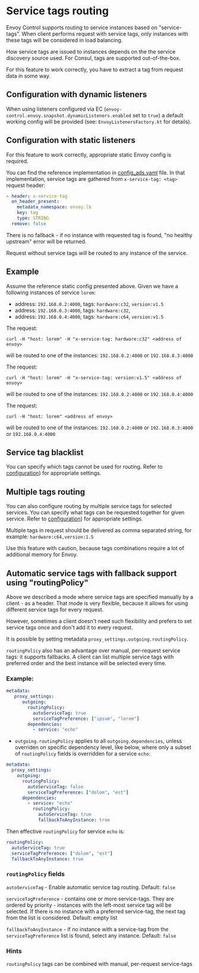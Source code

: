 # Service tags routing

Envoy Control supports routing to service instances based on "service-tags".
When client performs request with service tags, only instances with these
tags will be considered in load balancing.

How service tags are issued to instances depends on the the service discovery
source used. For Consul, tags are supported out-of-the-box.

For this feature to work correctly, you have to extract a tag from request
data in some way.

## Configuration with dynamic listeners

When using listeners configured via EC (`envoy-control.envoy.snapshot.dynamicListeners.enabled` set to `true`)
a default working config will be provided (see: `EnvoyListenersFactory.kt` for details).

## Configuration with static listeners

For this feature to work correctly, appropriate static Envoy config is required.

You can find the reference implementation in
[config_ads.yaml](https://github.com/allegro/envoy-control/blob/master/envoy-control-tests/src/main/resources/envoy/config_ads.yaml)
file.
In that implementation, service tags are gathered from `x-service-tag: <tag>`
request header:

```yaml
- header: x-service-tag
  on_header_present:
    metadata_namespace: envoy.lb
    key: tag
    type: STRING
  remove: false
```

There is no fallback - if no instance with requested tag is found,
"no healthy upstream" error will be returned.

Request without service tags will be routed to any instance of the service.

## Example

Assume the reference static config presented above.
Given we have a following instances of service `lorem`:

* address: `192.168.0.2:4000`, tags: `hardware:c32`, `version:v1.5`
* address: `192.168.0.3:4000`, tags: `hardware:c32`,
* address: `192.168.0.4:4000`, tags: `hardware:c64`, `version:v1.5`

The request:
```
curl -H "host: lorem" -H "x-service-tag: hardware:c32" <address of envoy>
```

will be routed to one of the instances:
`192.168.0.2:4000` or `192.168.0.3:4000`


The request:
```
curl -H "host: lorem" -H "x-service-tag: version:v1.5" <address of envoy>
```

will be routed to one of the instances:
`192.168.0.2:4000` or `192.168.0.4:4000`

The request:
```
curl -H "host: lorem" <address of envoy>
```

will be routed to one of the instances:
`192.168.0.2:4000` or `192.168.0.3:4000` or `192.168.0.4:4000`

## Service tag blacklist

You can specify which tags cannot be used for routing.
Refer to [configuration](../configuration.md#consul)) for
appropriate settings.


## Multiple tags routing

You can also configure routing by multiple service tags for selected
services. You can specify what tags can be requested together for given
service. Refer to [configuration](../configuration.md#consul)) for
appropriate settings.

Multiple tags in request should be delivered as comma separated string,
for example: `hardware:c64,version:1.5`

Use this feature with caution, because tags combinations require a lot
of additional memory for Envoy.


## Automatic service tags with fallback support using "routingPolicy"

Above we described a mode where service tags are specified manually by 
a client - as a header. That mode is very flexible, because it allows for using different
service tags for every request.

However, sometimes a client doesn't need such flexibility and prefers to set
 service tags once and don't add it to every request.

It is possible by setting metadata `proxy_settings.outgoing.routingPolicy`.

`routingPolicy` also has an advantage over manual, per-request service tags:
it supports fallbacks. A client can list multiple service tags with preferred order
and the best instance will be selected every time.

### Example:

```yaml
metadata:
   proxy_settings:
      outgoing:
        routingPolicy:
          autoServiceTag: true
          serviceTagPreference: ["ipsum", "lorem"]
        dependencies:
          - service: "echo" 
```

* `outgoing.routingPolicy` applies to all `outgoing.dependencies`, unless overriden 
  on specific dependency level, like
  below, where only a subset of `routingPolicy` fields is overridden for a service `echo`:

```yaml
metadata:
  proxy_settings:
    outgoing:
      routingPolicy:
        autoServiceTag: false
        serviceTagPreference: ["dolom", "est"]
      dependencies:
        - service: "echo" 
          routingPolicy:
            autoServiceTag: true
            fallbackToAnyInstance: true
```

Then effective `routingPolicy` for service `echo` is:

```yaml
routingPolicy:
  autoServiceTag: true
  serviceTagPreference: ["dolom", "est"]
  fallbackToAnyInstance: true
```

### `routingPolicy` fields

`autoServiceTag` - Enable automatic service tag routing. Default: `false`

`serviceTagPreference` - contains one or more service-tags. They are ordered by priority - instances with the 
  left-most service tag will be selected. If there is no instance with a preferred service-tag, 
  the next tag from the list is considered. Default: empty list

`fallbackToAnyInstance` - if no instance with a service-tag from the `serviceTagPreference` list is found,
  select any instance.
  Default: `false`

### Hints
`routingPolicy` tags can be combined with manual, per-request service-tags
